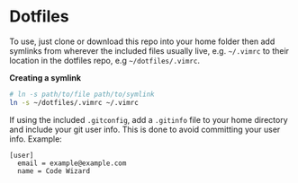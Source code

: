 # Dotfiles

To use, just clone or download this repo into your home folder then add
symlinks from wherever the included files usually live, e.g. `~/.vimrc` to
their location in the dotfiles repo, e.g `~/dotfiles/.vimrc`.

**Creating a symlink**

``` bash
# ln -s path/to/file path/to/symlink
ln -s ~/dotfiles/.vimrc ~/.vimrc
```

If using the included `.gitconfig`, add a `.gitinfo` file to your home
directory and include your git user info. This is done to avoid committing your
user info. Example:

```
[user]
  email = example@example.com
  name = Code Wizard
```
